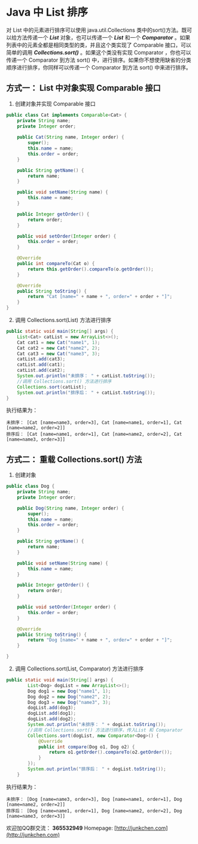 # **Java 中 List 排序** #

对 List 中的元素进行排序可以使用 java.util.Collections 类中的sort()方法。既可以给方法传递一个 ***List*** 对象，也可以传递一个 ***List*** 和一个 ***Comparator*** 。如果列表中的元素全都是相同类型的类，并且这个类实现了 Comparable 接口，可以简单的调用 ***Collections.sort()*** 。如果这个类没有实现       Comparator ，你也可以传递一个 Comparator 到方法 sort() 中，进行排序。如果你不想使用缺省的分类顺序进行排序，你同样可以传递一个 Comparator 到方法 sort() 中来进行排序。  

## **方式一： List 中对象实现 Comparable 接口** ##

1. 创建对象并实现 Comparable 接口

```java
public class Cat implements Comparable<Cat> {
	private String name;
	private Integer order;
	
	public Cat(String name, Integer order) {
		super();
		this.name = name;
		this.order = order;
	}

	public String getName() {
		return name;
	}

	public void setName(String name) {
		this.name = name;
	}

	public Integer getOrder() {
		return order;
	}

	public void setOrder(Integer order) {
		this.order = order;
	}

	@Override
	public int compareTo(Cat o) {
		return this.getOrder().compareTo(o.getOrder());
	}

	@Override
	public String toString() {
		return "Cat [name=" + name + ", order=" + order + "]";
	}
}
```

2. 调用 Collections.sort(List) 方法进行排序

```java
public static void main(String[] args) {
	List<Cat> catList = new ArrayList<>();
	Cat cat1 = new Cat("name1", 1);
	Cat cat2 = new Cat("name2", 2);
	Cat cat3 = new Cat("name3", 3);
	catList.add(cat3);
	catList.add(cat1);
	catList.add(cat2);
	System.out.println("未排序： " + catList.toString());
	//调用 Collections.sort() 方法进行排序
	Collections.sort(catList);
	System.out.println("排序后： " + catList.toString());
}
```

执行结果为：  

```log
未排序： [Cat [name=name3, order=3], Cat [name=name1, order=1], Cat [name=name2, order=2]]
排序后： [Cat [name=name1, order=1], Cat [name=name2, order=2], Cat [name=name3, order=3]]
```

## **方式二： 重载 Collections.sort() 方法** ##

1. 创建对象

```java
public class Dog {
	private String name;
	private Integer order;

	public Dog(String name, Integer order) {
		super();
		this.name = name;
		this.order = order;
	}

	public String getName() {
		return name;
	}

	public void setName(String name) {
		this.name = name;
	}

	public Integer getOrder() {
		return order;
	}

	public void setOrder(Integer order) {
		this.order = order;
	}

	@Override
	public String toString() {
		return "Dog [name=" + name + ", order=" + order + "]";
	}

}
```

2. 调用 Collections.sort(List, Comparator) 方法进行排序

```java
public static void main(String[] args) {
		List<Dog> dogList = new ArrayList<>();
		Dog dog1 = new Dog("name1", 1);
		Dog dog2 = new Dog("name2", 2);
		Dog dog3 = new Dog("name3", 3);
		dogList.add(dog3);
		dogList.add(dog1);
		dogList.add(dog2);
		System.out.println("未排序： " + dogList.toString());
		//调用 Collections.sort() 方法进行排序，传入List 和 Comparator
		Collections.sort(dogList, new Comparator<Dog>() {
			@Override
			public int compare(Dog o1, Dog o2) {
				return o1.getOrder().compareTo(o2.getOrder());
			}
		});
		System.out.println("排序后： " + dogList.toString());
	}
```

执行结果为：  

```log
未排序： [Dog [name=name3, order=3], Dog [name=name1, order=1], Dog [name=name2, order=2]]
排序后： [Dog [name=name1, order=1], Dog [name=name2, order=2], Dog [name=name3, order=3]]
```

欢迎加QQ群交流： **365532949** 
Homepage: [http://junkchen.com](http://junkchen.com)